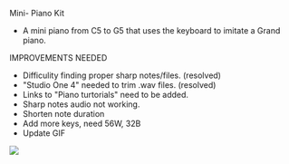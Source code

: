 Mini- Piano Kit
- A mini piano from C5 to G5 that uses the keyboard to imitate a Grand piano. 


IMPROVEMENTS NEEDED
- Difficulity finding proper sharp notes/files. (resolved)
- "Studio One 4" needed to trim .wav files. (resolved)
- Links to "Piano turtorials" need to be added.
- Sharp notes audio not working.
- Shorten note duration 
- Add more keys, need 56W, 32B
- Update GIF


![](MiniPiano.gif) 
